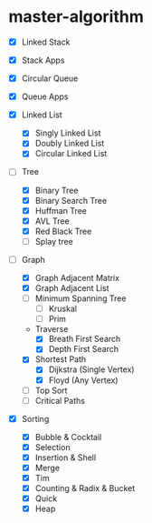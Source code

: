 # master-algorithm

- [X] Linked Stack
- [X] Stack Apps

- [X] Circular Queue
- [X] Queue Apps

- [X] Linked List
  - [X] Singly Linked List
  - [X] Doubly Linked List
  - [X] Circular Linked List

- [ ] Tree
  - [X] Binary Tree
  - [X] Binary Search Tree
  - [X] Huffman Tree
  - [X] AVL Tree
  - [X] Red Black Tree
  - [ ] Splay tree

- [ ] Graph
  - [X] Graph Adjacent Matrix
  - [X] Graph Adjacent List
  - [ ] Minimum Spanning Tree
    - [ ] Kruskal
    - [ ] Prim
  - Traverse
    - [X] Breath First Search
    - [X] Depth First Search
  - [X] Shortest Path
    - [X] Dijkstra (Single Vertex)
    - [X] Floyd (Any Vertex)
  - [ ] Top Sort
  - [ ] Critical Paths

- [X] Sorting
  - [X] Bubble & Cocktail
  - [X] Selection
  - [X] Insertion & Shell
  - [X] Merge
  - [X] Tim
  - [X] Counting & Radix & Bucket
  - [X] Quick
  - [X] Heap
